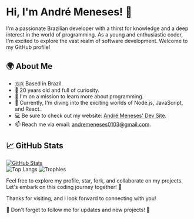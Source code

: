 <!-- Your Name and Introduction -->
# Hi, I'm André Meneses! 👋

I'm a passionate Brazilian developer with a thirst for knowledge and a deep interest in the world of programming. As a young and enthusiastic coder, I'm excited to explore the vast realm of software development. Welcome to my GitHub profile!

## 🌍 About Me

- 🇧🇷 Based in Brazil.
- 🎂 20 years old and full of curiosity.
- 👀 I'm on a mission to learn more about programming.
- 🌱 Currently, I'm diving into the exciting worlds of Node.js, JavaScript, and React.
- 💻 Be sure to check out my website: [André Meneses' Dev Site](https://andremenesesdev.vercel.app).
- 📫 Reach me via email: [andremeneses0103@gmail.com](mailto:andremeneses0103@gmail.com).


## 📈 GitHub Stats

[![GitHub Stats](https://github-readme-stats.vercel.app/api?username=AndreMeneses0103&show_icons=true&theme=synthwave)](https://github.com/AndreMeneses0103) <br>
![Top Langs](https://github-readme-stats.vercel.app/api/top-langs/?username=AndreMeneses0103&hide_progress=false&layout=compact&show_icons=true&theme=synthwave)
![Trophies](https://github-profile-trophy.vercel.app/?username=AndreMeneses0103&theme=synthwave&no-frame=true&no-bg=false&margin-w=4)


Feel free to explore my profile, star, fork, and collaborate on my projects. Let's embark on this coding journey together! 🚀

Thanks for visiting, and I look forward to connecting with you!

🌟 Don't forget to follow me for updates and new projects! 🌟
